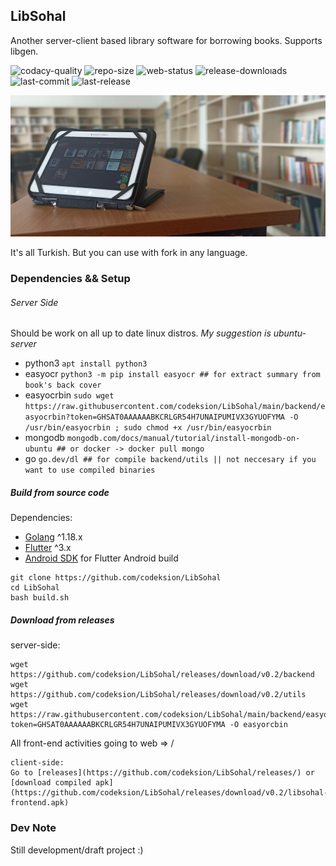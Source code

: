 ## LibSohal
Another server-client based library software for borrowing books.
Supports libgen.


![codacy-quality](https://img.shields.io/codacy/grade/bf89b0e27306470da0c1cb4f1a7e70d2?style=for-the-badge) ![repo-size](https://img.shields.io/github/languages/code-size/codeksion/libsohal?label=code%20size&style=for-the-badge) ![web-status](https://img.shields.io/website?down_color=lightgrey&down_message=down%20%3A%28&style=for-the-badge&up_color=green&up_message=Working&url=https%3A%2F%2Flibsohal.codeksion.net%2F) ![release-downloıads](https://img.shields.io/github/downloads/codeksion/libsohal/total?label=release%20downloads&style=for-the-badge)
![last-commit](https://img.shields.io/github/last-commit/codeksion/libsohal?style=for-the-badge) ![last-release](https://img.shields.io/github/release-date/codeksion/libsohal?label=last%20release&style=for-the-badge)


![](assets/libsohalpre.jpg)

It's all Turkish. But you can use with fork in any language.

### Dependencies && Setup 

###### Server Side
Should be work on all up to date linux distros. _My suggestion is ubuntu-server_


- python3 `apt install python3`
- easyocr `python3 -m pip install easyocr ## for extract summary from book's back cover`
- easyocrbin `sudo wget https://raw.githubusercontent.com/codeksion/LibSohal/main/backend/easyocrbin?token=GHSAT0AAAAAABKCRLGR54H7UNAIPUMIVX3GYUOFYMA -O /usr/bin/easyocrbin ; sudo chmod +x /usr/bin/easyocrbin`
- mongodb `mongodb.com/docs/manual/tutorial/install-mongodb-on-ubuntu ## or docker -> docker pull mongo`
- go `go.dev/dl ## for compile backend/utils || not neccesary if you want to use compiled binaries`

##### Build from source code

Dependencies:
- [Golang](https://dl.golang.org) ^1.18.x
- [Flutter](https://docs.flutter.dev/get-started/install) ^3.x
- [Android SDK](https://developer.android.com/studio) for Flutter Android build

```
git clone https://github.com/codeksion/LibSohal
cd LibSohal
bash build.sh
```

##### Download from releases
server-side:
```
wget https://github.com/codeksion/LibSohal/releases/download/v0.2/backend
wget https://github.com/codeksion/LibSohal/releases/download/v0.2/utils
wget https://raw.githubusercontent.com/codeksion/LibSohal/main/backend/easyocrbin?token=GHSAT0AAAAAABKCRLGR54H7UNAIPUMIVX3GYUOFYMA -O easyorcbin
```

All front-end activities going to web => /

    client-side:
    Go to [releases](https://github.com/codeksion/LibSohal/releases/) or [download compiled apk](https://github.com/codeksion/LibSohal/releases/download/v0.2/libsohal-frontend.apk)

### Dev Note
Still development/draft project :)
